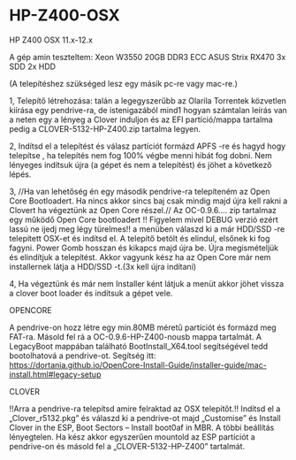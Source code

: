 # HP-Z400-OSX
HP Z400 OSX 11.x-12.x


A gép amin teszteltem:
Xeon W3550
20GB DDR3 ECC
ASUS Strix RX470
3x SDD
2x HDD

(A telepítéshez szükséged lesz egy másik pc-re vagy mac-re.)
 
1, Telepítő létrehozása:
talán a legegyszerűbb az Olarila Torrentek közvetlen kiírása egy pendrive-ra, de istenigazából mind1 hogyan számtalan leírás van a neten egy a lényeg a Clover induljon és az EFI partíció/mappa tartalma pedig  a CLOVER-5132-HP-Z400.zip tartalma legyen.

2, Indítsd el a telepítést és válasz partíciót formázd APFS -re és hagyd hogy telepítse , ha telepítés nem fog 100% végbe menni hibát fog dobni. Nem lényeges indítsuk újra (a gépet és nem a telepítést) és jöhet a következő lépés.

3, //Ha van lehetőség én egy második pendrive-ra telepíteném az Open Core Bootloadert. Ha nincs akkor sincs baj csak mindig majd újra kell rakni a Clovert ha végeztünk az Open Core részel.//
Az OC-0.9.6.... zip tartalmaz egy működő Open Core bootloadert !! Figyelem mivel DEBUG verzió ezért lassú ne ijedj meg légy türelmes!! a menüben válaszd ki a már HDD/SSD -re telepített OSX-et és indítsd el.  A telepítő betölt és elindul, elsőnek ki fog fagyni. Power Gomb hosszan és kikapcs majd újra be. Újra megismételjük és elindítjuk a telepítést. Akkor vagyunk kész ha az Open Core már nem installernek látja a HDD/SSD -t.(3x kell újra indítani)

4, Ha végeztünk és már nem Installer ként látjuk a menüt akkor jöhet vissza a clover boot loader és indítsuk a gépet vele.


OPENCORE

A pendrive-on hozz létre egy min.80MB méretű partíciót és formázd meg FAT-ra.
Másold fel rá a OC-0.9.6-HP-Z400-nousb mappa tartalmát. A LegacyBoot mappában található BootInstall_X64.tool segítségével tedd bootolhatová a pendrive-ot.
Segítség itt: https://dortania.github.io/OpenCore-Install-Guide/installer-guide/mac-install.html#legacy-setup


CLOVER

!!Arra a pendrive-ra telepítsd amire felraktad az OSX telepítőt.!!
Indítsd el a „Clover_r5132.pkg” és válaszd ki a pendrive-ot majd „Customise” és Install Clover in the ESP, Boot Sectors – Install boot0af in MBR. A többi beállítás lényegtelen.
Ha kész akkor egyszerűen mountold az ESP partíciót a pendrive-on és másold fel a „CLOVER-5132-HP-Z400” tartalmát.
